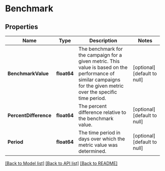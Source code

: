 # Benchmark

## Properties
Name | Type | Description | Notes
------------ | ------------- | ------------- | -------------
**BenchmarkValue** | **float64** | The benchmark for the campaign for a given metric. This value is based on the performance of similar campaigns for the given metric over the specific time period. | [optional] [default to null]
**PercentDifference** | **float64** | The percent difference relative to the benchmark value. | [optional] [default to null]
**Period** | **float64** | The time period in days over which the metric value was determined. | [optional] [default to null]

[[Back to Model list]](../README.md#documentation-for-models) [[Back to API list]](../README.md#documentation-for-api-endpoints) [[Back to README]](../README.md)

